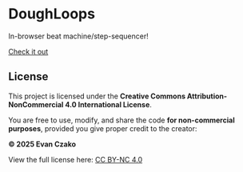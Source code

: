 # DoughLoops

In-browser beat machine/step-sequencer!

[Check it out](https://evanczako.github.io/DoughLoops2/)

## License

This project is licensed under the **Creative Commons Attribution-NonCommercial 4.0 International License**.

You are free to use, modify, and share the code **for non-commercial purposes**, provided you give proper credit to the creator:

**© 2025 Evan Czako**

View the full license here: [CC BY-NC 4.0](https://creativecommons.org/licenses/by-nc/4.0/)
